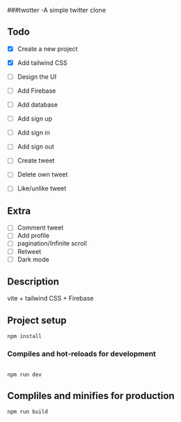 ###twotter -A simple twitter clone

## Todo 
- [x] Create a new project
- [x] Add tailwind CSS
- [ ] Design the UI
- [ ] Add Firebase
- [ ] Add database
- [ ] Add sign up 
- [ ] Add sign in
- [ ] Add sign out
- [ ] Create tweet
- [ ] Delete own tweet
- [ ] Like/unlike tweet


## Extra 
- [ ] Comment tweet
- [ ] Add profile
- [ ] pagination/Infinite scroll
- [ ] Retweet 
- [ ] Dark mode
## Description
vite + tailwind CSS + Firebase

## Project setup 

``` 
npm install
``` 

### Compiles and hot-reloads for development

``` 

npm run dev
``` 

## Compliles and minifies for production

``` 
npm run build
``` 
